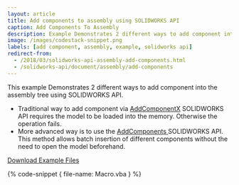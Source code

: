 ```yaml
---
layout: article
title: Add components to assembly using SOLIDWORKS API
caption: Add Components To Assembly
description: Example Demonstrates 2 different ways to add component into the assembly tree (single component add or batch adding)
image: /images/codestack-snippet.png
labels: [add component, assembly, example, solidworks api]
redirect-from:
  - /2018/03/solidworks-api-assembly-add-components.html
  - /solidworks-api/document/assembly/add-components
---
```

This example Demonstrates 2 different ways to add component into the assembly tree using SOLIDWORKS API.

* Traditional way to add component via [AddComponentX](http://help.solidworks.com/2015/english/api/sldworksapi/SOLIDWORKS.Interop.sldworks~SOLIDWORKS.Interop.sldworks.IAssemblyDoc~AddComponent5.html) SOLIDWORKS API requires the model to be loaded into the memory. Otherwise the operation fails.
* More advanced way is to use the [AddComponents ](http://help.solidworks.com/2012/english/api/sldworksapi/SolidWorks.Interop.sldworks~SolidWorks.Interop.sldworks.IAssemblyDoc~AddComponents3.html) SOLIDWORKS API. This method allows batch insertion of different components without the need to open the model beforehand.

[Download Example Files](parts.zip)

{% code-snippet { file-name: Macro.vba } %}